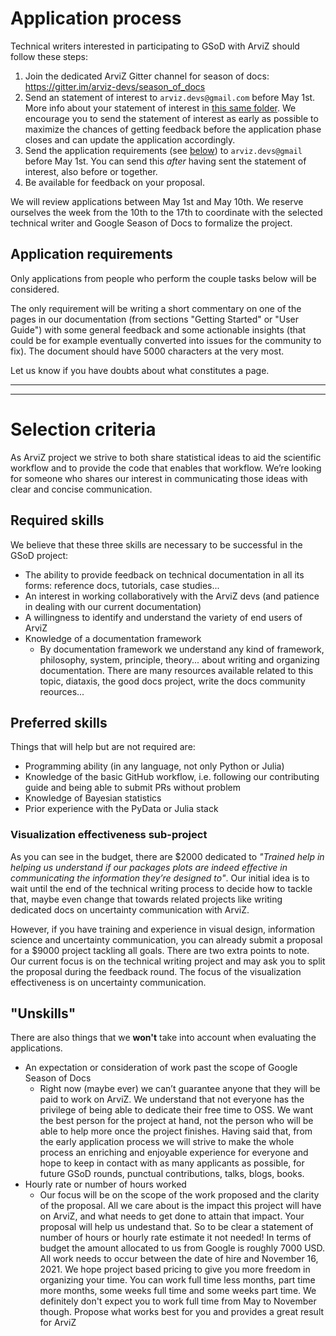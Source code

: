 # Application process
Technical writers interested in participating to GSoD with ArviZ should follow these steps:

1. Join the dedicated ArviZ Gitter channel for season of docs: https://gitter.im/arviz-devs/season_of_docs
2. Send an statement of interest to `arviz.devs@gmail.com` before May 1st. More info about your statement of
   interest in [this same folder](https://github.com/arviz-devs/GSoD/blob/main/2021/statement_of_interest.md). We encourage you to send the statement of interest as early as possible to
   maximize the chances of getting feedback before the application phase closes and can update the
   application accordingly.
3. Send the application requirements (see [below](#application-requirements)) to `arviz.devs@gmail` before May 1st. You can send this _after_ having
   sent the statement of interest, also before or together.
4. Be available for feedback on your proposal.

We will review applications between May 1st and May 10th. We reserve ourselves the week from the
10th to the 17th to coordinate with the selected technical writer and Google Season of Docs to
formalize the project.

## Application requirements
Only applications from people who perform the couple tasks below will be considered.

The only requirement will be writing a short commentary on
one of the pages in our documentation (from sections "Getting Started" or "User Guide")
with some general feedback and some actionable insights
(that could be for example eventually converted into issues for the community to fix).
The document should have 5000 characters at the very most.

Let us know if you have doubts about what constitutes a page.

---
---

# Selection criteria
As ArviZ project we strive to both share statistical ideas to aid the scientific workflow and to provide the code that enables that workflow.
We’re looking for someone who shares our interest in communicating those ideas with clear and concise communication.

## Required skills
We believe that these three skills are necessary to be successful in the GSoD project:
* The ability to provide feedback on technical documentation in all its forms: reference docs,
  tutorials, case studies...
* An interest in working collaboratively with the ArviZ devs (and patience in dealing with our current documentation)
* A willingness to identify and understand the variety of end users of ArviZ
* Knowledge of a documentation framework
   * By documentation framework we understand any kind of framework, philosophy, system, principle, theory...
     about writing and organizing documentation. There are many resources available related to this topic, diataxis, the good docs project,
     write the docs community reources...

## Preferred skills
Things that will help but are not required are:
* Programming ability (in any language, not only Python or Julia)
* Knowledge of the basic GitHub workflow, i.e. following our contributing guide and being able to
  submit PRs without problem
* Knowledge of Bayesian statistics
* Prior experience with the PyData or Julia stack

### Visualization effectiveness sub-project
As you can see in the budget, there are $2000 dedicated to _"Trained help in helping us understand
if our packages plots are indeed effective in communicating the information they’re designed to"_.
Our initial idea is to wait until the end of the technical writing process to decide how to tackle
that, maybe even change that towards related projects like writing dedicated docs on uncertainty
communication with ArviZ.

However, if you have training and experience in visual design, information science and uncertainty
communication, you can already submit a proposal for a $9000 project tackling all goals.
There are two extra points to note.
Our current focus is on the technical writing project and may ask you to split the proposal during the feedback round.
The focus of the visualization effectiveness is on uncertainty communication.


## "Unskills"
There are also things that we **won't** take into account when evaluating the applications.

* An expectation or consideration of work past the scope of Google Season of Docs
   * Right now (maybe ever) we can’t guarantee anyone that they will be paid to work on ArviZ.
     We understand that not everyone has the privilege of being able to dedicate their free time to OSS.
     We want the best person for the project at hand, not the person who will be able to help more
     once the project finishes. Having said that, from the early application process we will strive
     to make the whole process an enriching and enjoyable experience for everyone and hope to keep
     in contact with as many applicants as possible, for future GSoD rounds, punctual contributions,
     talks, blogs, books.
* Hourly rate or number of hours worked
   * Our focus will be on the scope of the work proposed and the clarity of the proposal.
     All we care about is the impact this project will have on ArviZ, and what needs to get done to attain that impact.
     Your proposal will help us undestand that.
     So to be clear a statement of number of hours or hourly rate estimate it not needed!
     In terms of budget the amount allocated to us from Google is roughly 7000 USD.
     All work needs to occur between the date of hire and November 16, 2021.
     We hope project based pricing to give you more freedom in organizing your time.
     You can work full time less months, part time more months, some
     weeks full time and some weeks part time. We definitely don't expect you to work full time
     from May to November though. Propose what works best for you and provides a great result for ArviZ
